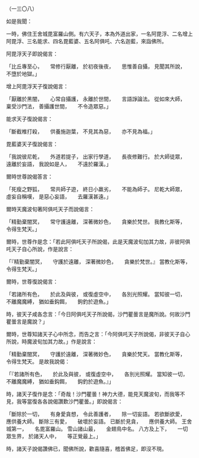 （一三〇八）

如是我聞：

一時，佛住王舍城毘富羅山側。有六天子，本為外道出家，一名阿毘浮、二名增上阿毘浮、三名能求、四名毘藍婆、五名阿俱吒、六名迦藍，來詣佛所。

阿毘浮天子即說偈言：

「比丘專至心，　　常修行厭離，
於初夜後夜，　　思惟善自攝，
見聞其所說，　　不墮於地獄。」

增上阿毘浮天子復說偈言：

「厭離於黑闇，　　心常自攝護，
永離於世間，　　言語諍論法。
從如來大師，　　稟受沙門法，
善攝護世間，　　不令造眾惡。」

能求天子復說偈言：

「斷截椎打殺，　　供養施迦葉，
不見其為惡，　　亦不見為福。」

毘藍婆天子復說偈言：

「我說彼尼乾，　　外道若提子，
出家行學道，　　長夜修難行。
於大師徒眾，　　遠離於妄語，
我說如是人，　　不遠於羅漢。」

爾時世尊說偈答言：

「死瘦之野狐，　　常共師子遊，
終日小羸劣，　　不能為師子。
尼乾大師眾，　　虛妄自稱嘆，
是惡心妄語，　　去羅漢甚遠。」

爾時天魔波旬著阿俱吒天子而說偈言：

「精勤棄闇冥，　　常守護遠離，
深著微妙色，　　貪樂於梵世。
我教化斯等，　　令得生梵天。」

爾時，世尊作是念：「若此阿俱吒天子所說偈，此是天魔波旬加其力故，非彼阿俱吒天子自心所說，作是說言：

「『精勤棄闇冥，　　守護於遠離，
深著微妙色，　　貪樂於梵世。』
當教化斯等，　　令得生梵天。」

爾時，世尊復說偈言：

「若諸所有色，　　於此及與彼，
或復虛空中，　　各別光照耀。
當知彼一切，　　不離魔魔縛，
猶如垂鈎餌，　　鉤釣於遊魚。」

時，彼天子咸各念言：「今日阿俱吒天子所說偈，沙門瞿曇言是魔所說。何故沙門瞿曇言是魔說？」

爾時，世尊知諸天子心中所念，而告之言：「今阿俱吒天子所說偈，非彼天子自心所說，時魔波旬加其力故。」作是說言：

「精勤棄闇冥，　　守護於遠離，
深著微妙色，　　貪樂於梵天。
當教化斯等，　　令得生梵天。
是故我說偈：

「『若諸所有色，　　於此及與彼，
或復虛空中，　　各別光照耀。
當知彼一切，　　不離魔魔縛，
猶如垂鈎餌，　　鈎釣於遊魚。』」

時，諸天子復作是念：「奇哉！沙門瞿曇！神力大德，能見天魔波旬，而我等不見，我等當復各各說偈讚歎沙門瞿曇。」即說偈言：

「斷除於一切，　　有身愛貪想，
令此善護者，　　除一切妄語。
若欲斷欲愛，　　應供養大師。
斷除三有愛，　　破壞於妄語。
已斷於見貪，　　應供養大師。
王舍城第一，　　名毘富羅山。
雪山諸山最，　　金翅鳥中名。
八方及上下，　　一切眾生界，
於諸天人中，　　等正覺最上。」

時，諸天子說偈讚佛已，聞佛所說，歡喜隨喜，稽首佛足，即沒不現。












